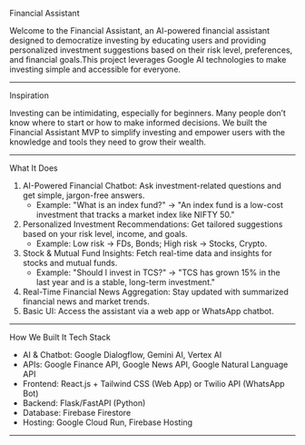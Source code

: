 Financial Assistant

Welcome to the Financial Assistant, an AI-powered financial assistant designed to democratize investing by educating users and providing personalized investment suggestions based on their risk level, preferences, and financial goals.This project leverages Google AI technologies to make investing simple and accessible for everyone.

---

Inspiration

Investing can be intimidating, especially for beginners. Many people don’t know where to start or how to make informed decisions. We built the Financial Assistant MVP to simplify investing and empower users with the knowledge and tools they need to grow their wealth.

---

What It Does
1. AI-Powered Financial Chatbot: Ask investment-related questions and get simple, jargon-free answers.  
   - Example: "What is an index fund?" → "An index fund is a low-cost investment that tracks a market index like NIFTY 50."  
2. Personalized Investment Recommendations: Get tailored suggestions based on your risk level, income, and goals.  
   - Example: Low risk → FDs, Bonds; High risk → Stocks, Crypto.  
3. Stock & Mutual Fund Insights: Fetch real-time data and insights for stocks and mutual funds.  
   - Example: "Should I invest in TCS?" → "TCS has grown 15% in the last year and is a stable, long-term investment."  
4. Real-Time Financial News Aggregation: Stay updated with summarized financial news and market trends.  
5. Basic UI: Access the assistant via a web app or WhatsApp chatbot.

---

How We Built It
Tech Stack
- AI & Chatbot: Google Dialogflow, Gemini AI, Vertex AI  
- APIs: Google Finance API, Google News API, Google Natural Language API  
- Frontend: React.js + Tailwind CSS (Web App) or Twilio API (WhatsApp Bot)  
- Backend: Flask/FastAPI (Python)  
- Database: Firebase Firestore  
- Hosting: Google Cloud Run, Firebase Hosting  

---
